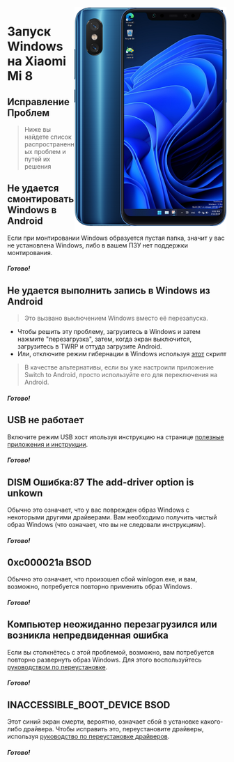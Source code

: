 <img align="right" src="https://github.com/n00b69/woa-dipper/blob/main/dipper.png" width="350" alt="Windows 11 running on dipper">

# Запуск Windows на Xiaomi Mi 8

## Исправление Проблем 
> Ниже вы найдете список распространенных проблем и путей их решения

## Не удается смонтировать Windows в Android
Если при монтировании Windows образуется пустая папка, значит у вас не установлена Windows, либо в вашем ПЗУ нет поддержки монтирования.

##### Готово!

## Не удается выполнить запись в Windows из Android
> Это вызвано выключением Windows вместо её перезапуска.
- Чтобы решить эту проблему, загрузитесь в Windows и затем нажмите "перезагрузка", затем, когда экран выключится, загрузитесь в TWRP и оттуда загрузите Android.
- Или, отключите режим гибернации в Windows используя [этот](https://github.com/n00b69/woa-beryllium/releases/tag/1.0) скрипт 
> В качестве альтернативы, если вы уже настроили приложение Switch to Android, просто используйте его для переключения на Android.

##### Готово!

## USB не работает 
Включите режим USB хост ипользуя инструкцию на странице [полезные приложения и инструкции](materials-ru.md).

##### Готово!

## DISM Ошибка:87 The add-driver option is unkown
Обычно это означает, что у вас поврежден образ Windows с некоторыми другими драйверами. Вам необходимо получить чистый образ Windows (что означает, что вы не следовали инструкциям).

##### Готово!

## 0xc000021a BSOD
Обычно это означает, что произошел сбой winlogon.exe, и вам, возможно, потребуется повторно применить образ Windows.

##### Готово!

## Компьютер неожиданно перезагрузился или возникла непредвиденная ошибка
Если вы столкнётесь с этой проблемой, возможно, вам потребуется повторно развернуть образ Windows. Для этого воспользуйтесь [руководством по переустановке](reinstall-ru.md).

##### Готово!

## INACCESSIBLE_BOOT_DEVICE BSOD
Этот синий экран смерти, вероятно, означает сбой в установке какого-либо драйвера. Чтобы исправить это, переустановите драйверы, используя [руководство по переустановке драйверов](update-ru.md).

##### Готово!
